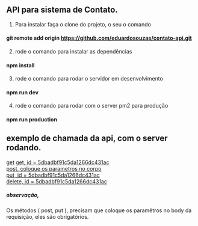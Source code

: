 ## API para sistema de Contato.

1. Para instalar faça o clone do projeto, o seu o comando 
#### git remote add origin https://github.com/eduardosouzas/contato-api.git 

2. rode o comando para instalar as dependências
#### npm install

3. rode o comando para rodar o servidor em desenvolvimento
#### npm run dev

4. rode o comando para rodar com o server pm2 para produção
#### npm run production


## exemplo de chamada da api, com o server rodando.

[get](http://localhost:3003/api/contato)
[get, id = 5dbadbf91c5da1266dc431ac](http://localhost:3003/api/5dbadbf91c5da1266dc431ac)  
[post, coloque os parametros no corpo](http://localhost:3003/api/contato)  
[put, id = 5dbadbf91c5da1266dc431ac](http://localhost:3003/api/5dbadbf91c5da1266dc431ac)  
[delete, id = 5dbadbf91c5da1266dc431ac](http://localhost:3003/api/5dbadbf91c5da1266dc431ac)  

##### observação, 
Os métodos ( post, put ),  precisam que coloque os paramêtros no body da requisição, eles são obrigatórios.